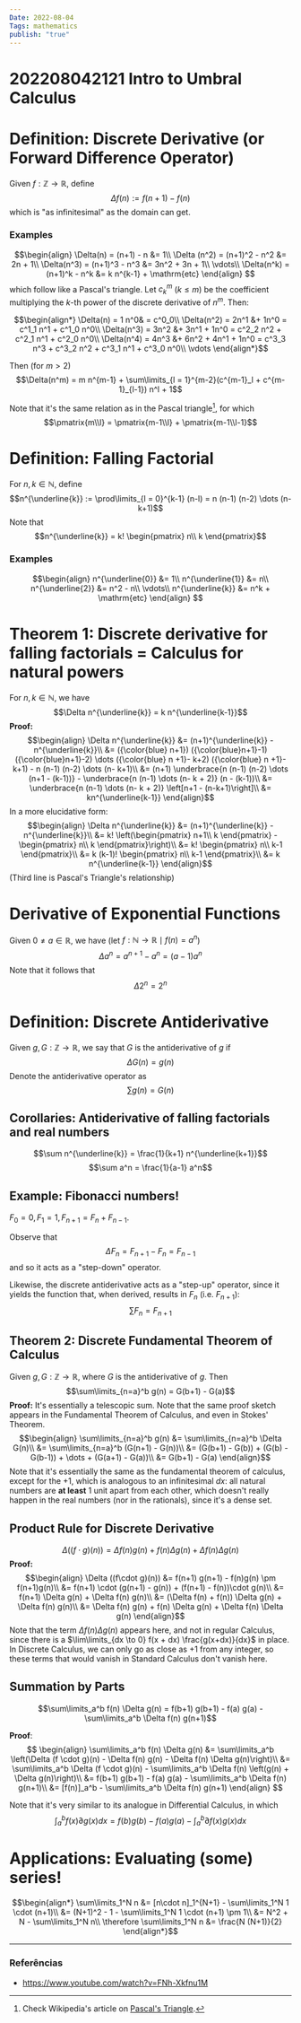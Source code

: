 ```yaml
---
Date: 2022-08-04
Tags: mathematics
publish: "true"
---
```

# 202208042121 Intro to Umbral Calculus
# Definition: Discrete Derivative (or Forward Difference Operator)
Given $f: \mathbb{Z} \to \mathbb{R}$, define
$$\Delta f(n) := f(n+1) - f(n)$$
which is "as infinitesimal" as the domain can get.

### Examples
$$\begin{align}
\Delta(n) = (n+1) - n &= 1\\
\Delta (n^2) = (n+1)^2 - n^2 &= 2n + 1\\
\Delta(n^3) = (n+1)^3 - n^3 &= 3n^2 + 3n + 1\\
\vdots\\
\Delta(n^k) = (n+1)^k - n^k &= k n^{k-1} + \mathrm{etc}
\end{align}
$$
which follow like a Pascal's triangle. Let $c^m_k$ ($k \leq m$) be the coefficient multiplying the $k$-th power of the discrete derivative of $n^m$. Then:

$$\begin{align*}
\Delta(n) = 1 n^0& = c^0_0\\
\Delta(n^2) = 2n^1 &+ 1n^0 = c^1_1 n^1 + c^1_0 n^0\\
\Delta(n^3) = 3n^2 &+ 3n^1 + 1n^0 = c^2_2 n^2 + c^2_1 n^1 + c^2_0 n^0\\
\Delta(n^4) = 4n^3 &+ 6n^2 + 4n^1 + 1n^0 = c^3_3 n^3 + c^3_2 n^2 + c^3_1 n^1 + c^3_0 n^0\\
\vdots
\end{align*}$$


Then (for $m > 2$)
$$\Delta(n^m) = m n^{m-1} + \sum\limits_{l = 1}^{m-2}(c^{m-1}_l + c^{m-1}_{l-1}) n^l + 1$$

Note that it's the same relation as in the Pascal triangle[^1], for which
$$\pmatrix{m\\l} = \pmatrix{m-1\\l} + \pmatrix{m-1\\l-1}$$

# Definition: Falling Factorial
For $n, k \in \mathbb{N}$, define 
$$n^{\underline{k}} := \prod\limits_{l = 0}^{k-1} (n-l) = n (n-1) (n-2) \dots (n- k+1)$$
Note that
$$n^{\underline{k}} = k! \begin{pmatrix} n\\ k \end{pmatrix}$$


### Examples
$$\begin{align}
n^{\underline{0}} &= 1\\
n^{\underline{1}} &= n\\
n^{\underline{2}} &= n^2 - n\\
\vdots\\
n^{\underline{k}} &= n^k + \mathrm{etc}
\end{align}
$$

# Theorem 1: Discrete derivative for falling factorials = Calculus for natural powers
For $n, k \in \mathbb{N}$, we have
$$\Delta n^{\underline{k}} = k n^{\underline{k-1}}$$
**Proof:**
$$\begin{align}
\Delta n^{\underline{k}} &= (n+1)^{\underline{k}} - n^{\underline{k}}\\
&=  ({\color{blue} n+1}) ({\color{blue}n+1}-1) ({\color{blue}n+1}-2) \dots ({\color{blue} n +1}- k+2) ({\color{blue} n +1}- k+1) - n (n-1) (n-2) \dots (n- k+1)\\
&= (n+1) \underbrace{n (n-1) (n-2) \dots (n+1 - (k-1))} - \underbrace{n (n-1) \dots (n- k + 2)} (n - (k-1))\\
&= \underbrace{n (n-1) \dots (n- k + 2)} \left[n+1 - (n-k+1)\right]\\
&= kn^{\underline{k-1}}  
\end{align}$$
In a more elucidative form:
$$\begin{align}
\Delta n^{\underline{k}} &= (n+1)^{\underline{k}} - n^{\underline{k}}\\
&= k! \left(\begin{pmatrix} n+1\\ k \end{pmatrix} - \begin{pmatrix} n\\ k \end{pmatrix}\right)\\
&= k! \begin{pmatrix} n\\ k-1 \end{pmatrix}\\
&= k (k-1)! \begin{pmatrix} n\\ k-1 \end{pmatrix}\\
&= k n^{\underline{k-1}}
\end{align}$$
(Third line is Pascal's Triangle's relationship)

# Derivative of Exponential Functions
Given $0 \neq a \in \mathbb{R}$, we have (let $f: \mathbb{N} \to \mathbb{R} \mid f(n) = a^n$)
$$\Delta a^n = a^{n+1} - a^n = (a-1) a^n$$
Note that it follows that
$$\Delta 2^n = 2^n$$

# Definition: Discrete Antiderivative
Given $g, G: \mathbb{Z} \to \mathbb{R}$, we say that $G$ is the antiderivative of $g$ if
$$\Delta G(n) = g(n)$$
Denote the antiderivative operator as 
$$\sum g(n) = G(n)$$
## Corollaries: Antiderivative of falling factorials and real numbers
$$\sum n^{\underline{k}} = \frac{1}{k+1} n^{\underline{k+1}}$$
$$\sum a^n = \frac{1}{a-1} a^n$$

## Example: Fibonacci numbers!
$F_0 = 0, F_1 = 1, F_{n+1} = F_{n} + F_{n-1}$.

Observe that 
$$\Delta F_n = F_{n+1} - F_n = F_{n-1}$$
and so it acts as a "step-down" operator.

Likewise, the discrete antiderivative acts as a "step-up" operator, since it yields the function that, when derived, results in $F_n$ (i.e. $F_{n+1}$):
$$\sum F_n = F_{n+1}$$
## Theorem 2: Discrete Fundamental Theorem of Calculus
Given $g, G: \mathbb{Z} \to \mathbb{R}$, where $G$ is the antiderivative of $g$. Then
$$\sum\limits_{n=a}^b g(n) = G(b+1) - G(a)$$
**Proof:** It's essentially a telescopic sum. Note that the same proof sketch appears in the Fundamental Theorem of Calculus, and even in Stokes' Theorem.
$$\begin{align}
\sum\limits_{n=a}^b g(n) &= \sum\limits_{n=a}^b \Delta G(n)\\
&= \sum\limits_{n=a}^b (G(n+1) - G(n))\\
&= (G(b+1) - G(b)) + (G(b) - G(b-1)) + \dots + (G(a+1) - G(a))\\
&= G(b+1) - G(a)
\end{align}$$
Note that it's essentially the same as the fundamental theorem of calculus, except for the $+1$, which is analogous to an infinitesimal $dx$: all natural numbers are **at least** 1 unit apart from each other, which doesn't really happen in the real numbers (nor in the rationals), since it's a dense set. 

## Product Rule for Discrete Derivative
$$\Delta ((f\cdot g)(n) ) = \Delta f(n) g(n) + f(n) \Delta g(n) + \Delta f(n) \Delta g(n)$$
**Proof:**
$$\begin{align}
\Delta ((f\cdot g)(n)) &= f(n+1) g(n+1) - f(n)g(n) \pm f(n+1)g(n)\\
&= f(n+1) \cdot (g(n+1) - g(n)) + (f(n+1) - f(n))\cdot g(n)\\
&= f(n+1) \Delta g(n) + \Delta f(n) g(n)\\
&= (\Delta f(n) + f(n)) \Delta g(n) + \Delta f(n) g(n)\\
&= \Delta f(n) g(n) + f(n) \Delta g(n) + \Delta f(n) \Delta g(n)
\end{align}$$
Note that the term $\Delta f(n) \Delta g(n)$ appears here, and not in regular Calculus, since there is a $\lim\limits_{dx \to 0} f(x + dx) \frac{g(x+dx)}{dx}$ in place. In Discrete Calculus, we can only go as close as +1 from any integer, so these terms that would vanish in Standard Calculus don't vanish here.

## Summation by Parts
$$\sum\limits_a^b f(n) \Delta g(n) = f(b+1) g(b+1) - f(a) g(a) - \sum\limits_a^b \Delta f(n) g(n+1)$$

**Proof**:
$$
\begin{align}
\sum\limits_a^b f(n) \Delta g(n) &= \sum\limits_a^b \left(\Delta (f \cdot g)(n) - \Delta f(n) g(n) - \Delta f(n) \Delta g(n)\right)\\
&= \sum\limits_a^b \Delta (f \cdot g)(n) - \sum\limits_a^b \Delta f(n) \left(g(n) + \Delta g(n)\right)\\
&= f(b+1) g(b+1) - f(a) g(a) - \sum\limits_a^b \Delta f(n) g(n+1)\\
&= [f(n)]_a^b - \sum\limits_a^b \Delta f(n) g(n+1)
\end{align}
$$

Note that it's very similar to its analogue in Differential Calculus, in which
$$\int_a^b f(x) \partial g(x) dx = f(b) g(b) - f(a) g(a) - \int_a^b \partial f(x) g(x) dx$$

# Applications: Evaluating (some) series!
$$\begin{align*}
\sum\limits_1^N n &= [n\cdot n]_1^{N+1} - \sum\limits_1^N 1 \cdot (n+1)\\
&= (N+1)^2 - 1 - \sum\limits_1^N 1 \cdot (n+1) \pm 1\\
&= N^2 + N - \sum\limits_1^N n\\
\therefore \sum\limits_1^N n &= \frac{N (N+1)}{2}
\end{align*}$$


---
### Referências
- <https://www.youtube.com/watch?v=FNh-Xkfnu1M>

[^1]: Check Wikipedia's article on [Pascal's Triangle](https://en.wikipedia.org/wiki/Pascal%27s_triangle).